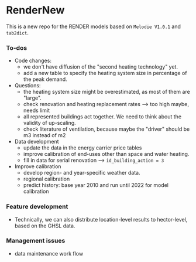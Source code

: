 # RenderNew

This is a new repo for the RENDER models based on `Melodie V1.0.1` and `tab2dict`.

### To-dos
 - Code changes: 
   - we don't have diffusion of the "second heating technology" yet.
   - add a new table to specify the heating system size in percentage of the peak demand.
 - Questions: 
   - the heating system size might be overestimated, as most of them are "large".
   - check renovation and heating replacement rates --> too high maybe, needs limit
   - all represented buildings act together. We need to think about the validity of up-scaling.
   - check literature of ventilation, because maybe the "driver" should be m3 instead of m2
 - Data development
   - update the data in the energy carrier price tables
   - improve calibration of end-uses other than space and water heating.
   - fill in data for serial renovation --> `id_building_action = 3`
 - Improve calibration
   - develop region- and year-specific weather data.
   - regional calibration
   - predict history: base year 2010 and run until 2022 for model calibration
 
### Feature development
 - Technically, we can also distribute location-level results to hector-level, based on the GHSL data.

### Management issues
 - data maintenance work flow
